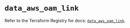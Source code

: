 # `data_aws_oam_link`

Refer to the Terraform Registry for docs: [`data_aws_oam_link`](https://registry.terraform.io/providers/hashicorp/aws/6.6.0/docs/data-sources/oam_link).
